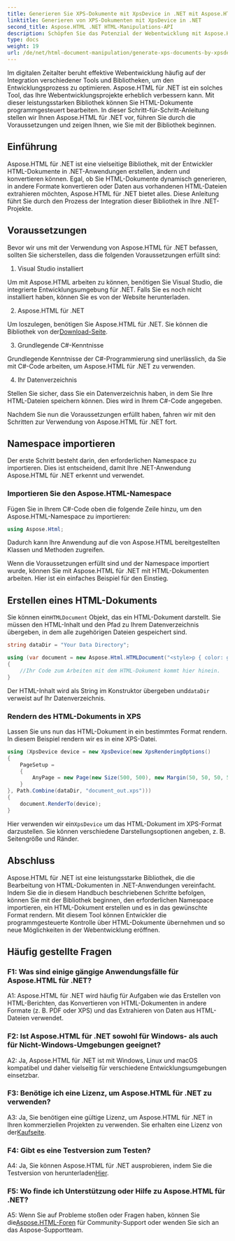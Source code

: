 ```yaml
---
title: Generieren Sie XPS-Dokumente mit XpsDevice in .NET mit Aspose.HTML
linktitle: Generieren von XPS-Dokumenten mit XpsDevice in .NET
second_title: Aspose.HTML .NET HTML-Manipulations-API
description: Schöpfen Sie das Potenzial der Webentwicklung mit Aspose.HTML für .NET. Erstellen, konvertieren und bearbeiten Sie HTML-Dokumente ganz einfach.
type: docs
weight: 19
url: /de/net/html-document-manipulation/generate-xps-documents-by-xpsdevice/
---
```


Im digitalen Zeitalter beruht effektive Webentwicklung häufig auf der Integration verschiedener Tools und Bibliotheken, um den Entwicklungsprozess zu optimieren. Aspose.HTML für .NET ist ein solches Tool, das Ihre Webentwicklungsprojekte erheblich verbessern kann. Mit dieser leistungsstarken Bibliothek können Sie HTML-Dokumente programmgesteuert bearbeiten. In dieser Schritt-für-Schritt-Anleitung stellen wir Ihnen Aspose.HTML für .NET vor, führen Sie durch die Voraussetzungen und zeigen Ihnen, wie Sie mit der Bibliothek beginnen.

## Einführung

Aspose.HTML für .NET ist eine vielseitige Bibliothek, mit der Entwickler HTML-Dokumente in .NET-Anwendungen erstellen, ändern und konvertieren können. Egal, ob Sie HTML-Dokumente dynamisch generieren, in andere Formate konvertieren oder Daten aus vorhandenen HTML-Dateien extrahieren möchten, Aspose.HTML für .NET bietet alles. Diese Anleitung führt Sie durch den Prozess der Integration dieser Bibliothek in Ihre .NET-Projekte.

## Voraussetzungen

Bevor wir uns mit der Verwendung von Aspose.HTML für .NET befassen, sollten Sie sicherstellen, dass die folgenden Voraussetzungen erfüllt sind:

1. Visual Studio installiert

Um mit Aspose.HTML arbeiten zu können, benötigen Sie Visual Studio, die integrierte Entwicklungsumgebung für .NET. Falls Sie es noch nicht installiert haben, können Sie es von der Website herunterladen.

2. Aspose.HTML für .NET

 Um loszulegen, benötigen Sie Aspose.HTML für .NET. Sie können die Bibliothek von der[Download-Seite](https://releases.aspose.com/html/net/).

3. Grundlegende C#-Kenntnisse

Grundlegende Kenntnisse der C#-Programmierung sind unerlässlich, da Sie mit C#-Code arbeiten, um Aspose.HTML für .NET zu verwenden.

4. Ihr Datenverzeichnis

Stellen Sie sicher, dass Sie ein Datenverzeichnis haben, in dem Sie Ihre HTML-Dateien speichern können. Dies wird in Ihrem C#-Code angegeben.

Nachdem Sie nun die Voraussetzungen erfüllt haben, fahren wir mit den Schritten zur Verwendung von Aspose.HTML für .NET fort.

## Namespace importieren

Der erste Schritt besteht darin, den erforderlichen Namespace zu importieren. Dies ist entscheidend, damit Ihre .NET-Anwendung Aspose.HTML für .NET erkennt und verwendet.

### Importieren Sie den Aspose.HTML-Namespace

Fügen Sie in Ihrem C#-Code oben die folgende Zeile hinzu, um den Aspose.HTML-Namespace zu importieren:

```csharp
using Aspose.Html;
```

Dadurch kann Ihre Anwendung auf die von Aspose.HTML bereitgestellten Klassen und Methoden zugreifen.

Wenn die Voraussetzungen erfüllt sind und der Namespace importiert wurde, können Sie mit Aspose.HTML für .NET mit HTML-Dokumenten arbeiten. Hier ist ein einfaches Beispiel für den Einstieg.

## Erstellen eines HTML-Dokuments

 Sie können ein`HTMLDocument` Objekt, das ein HTML-Dokument darstellt. Sie müssen den HTML-Inhalt und den Pfad zu Ihrem Datenverzeichnis übergeben, in dem alle zugehörigen Dateien gespeichert sind.

```csharp
string dataDir = "Your Data Directory";

using (var document = new Aspose.Html.HTMLDocument("<style>p { color: green; }</style><p>my first paragraph</p>", dataDir))
{
    //Ihr Code zum Arbeiten mit dem HTML-Dokument kommt hier hinein.
}
```

 Der HTML-Inhalt wird als String im Konstruktor übergeben und`dataDir` verweist auf Ihr Datenverzeichnis.

### Rendern des HTML-Dokuments in XPS

Lassen Sie uns nun das HTML-Dokument in ein bestimmtes Format rendern. In diesem Beispiel rendern wir es in eine XPS-Datei.

```csharp
using (XpsDevice device = new XpsDevice(new XpsRenderingOptions()
{
    PageSetup =
    {
        AnyPage = new Page(new Size(500, 500), new Margin(50, 50, 50, 50))
    }
}, Path.Combine(dataDir, "document_out.xps")))
{
    document.RenderTo(device);
}
```

 Hier verwenden wir ein`XpsDevice` um das HTML-Dokument im XPS-Format darzustellen. Sie können verschiedene Darstellungsoptionen angeben, z. B. Seitengröße und Ränder.

## Abschluss

Aspose.HTML für .NET ist eine leistungsstarke Bibliothek, die die Bearbeitung von HTML-Dokumenten in .NET-Anwendungen vereinfacht. Indem Sie die in diesem Handbuch beschriebenen Schritte befolgen, können Sie mit der Bibliothek beginnen, den erforderlichen Namespace importieren, ein HTML-Dokument erstellen und es in das gewünschte Format rendern. Mit diesem Tool können Entwickler die programmgesteuerte Kontrolle über HTML-Dokumente übernehmen und so neue Möglichkeiten in der Webentwicklung eröffnen.

## Häufig gestellte Fragen

### F1: Was sind einige gängige Anwendungsfälle für Aspose.HTML für .NET?

A1: Aspose.HTML für .NET wird häufig für Aufgaben wie das Erstellen von HTML-Berichten, das Konvertieren von HTML-Dokumenten in andere Formate (z. B. PDF oder XPS) und das Extrahieren von Daten aus HTML-Dateien verwendet.

### F2: Ist Aspose.HTML für .NET sowohl für Windows- als auch für Nicht-Windows-Umgebungen geeignet?

A2: Ja, Aspose.HTML für .NET ist mit Windows, Linux und macOS kompatibel und daher vielseitig für verschiedene Entwicklungsumgebungen einsetzbar.

### F3: Benötige ich eine Lizenz, um Aspose.HTML für .NET zu verwenden?

 A3: Ja, Sie benötigen eine gültige Lizenz, um Aspose.HTML für .NET in Ihren kommerziellen Projekten zu verwenden. Sie erhalten eine Lizenz von der[Kaufseite](https://purchase.aspose.com/buy).

### F4: Gibt es eine Testversion zum Testen?

 A4: Ja, Sie können Aspose.HTML für .NET ausprobieren, indem Sie die Testversion von herunterladen[Hier](https://releases.aspose.com/).

### F5: Wo finde ich Unterstützung oder Hilfe zu Aspose.HTML für .NET?

 A5: Wenn Sie auf Probleme stoßen oder Fragen haben, können Sie die[Aspose.HTML-Foren](https://forum.aspose.com/) für Community-Support oder wenden Sie sich an das Aspose-Supportteam.